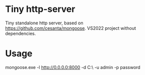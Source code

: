 # Tiny http-server
Tiny standalone http server, based on https://github.com/cesanta/mongoose. VS2022 project without dependencies.

# Usage
mongoose.exe -l http://0.0.0.0:8000 -d C:\ -u admin -p password
